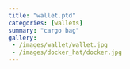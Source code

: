 ```yaml
---
title: "wallet.ptd"
categories: [wallets]
summary: "cargo bag"
gallery: 
 - /images/wallet/wallet.jpg
 - /images/docker_hat/docker.jpg
---
```


